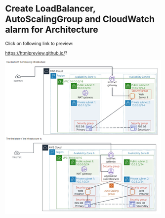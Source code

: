 # Create LoadBalancer, AutoScalingGroup and CloudWatch alarm for Architecture

Click on following link to preview:

https://htmlpreview.github.io/?

![Screenshot](image.png)